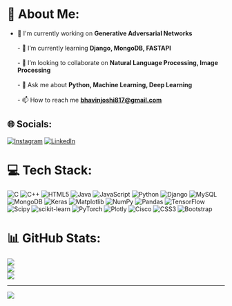 # 💫 About Me:
- 🔭 I'm currently working on **Generative Adversarial Networks**<br><br>- 🌱 I’m currently learning **Django, MongoDB, FASTAPI**<br><br>- 👯 I’m looking to collaborate on **Natural Language Processing, Image Processing**<br><br>- 💬 Ask me about **Python, Machine Learning, Deep Learning**<br><br>- 📫 How to reach me **bhavinjoshi817@gmail.com**


## 🌐 Socials:
[![Instagram](https://img.shields.io/badge/Instagram-%23E4405F.svg?logo=Instagram&logoColor=white)](https://instagram.com/bhavinjoshi_) [![LinkedIn](https://img.shields.io/badge/LinkedIn-%230077B5.svg?logo=linkedin&logoColor=white)](https://linkedin.com/in/bhavin-joshi-382981231) 

# 💻 Tech Stack:
![C](https://img.shields.io/badge/c-%2300599C.svg?style=for-the-badge&logo=c&logoColor=white) ![C++](https://img.shields.io/badge/c++-%2300599C.svg?style=for-the-badge&logo=c%2B%2B&logoColor=white) ![HTML5](https://img.shields.io/badge/html5-%23E34F26.svg?style=for-the-badge&logo=html5&logoColor=white) ![Java](https://img.shields.io/badge/java-%23ED8B00.svg?style=for-the-badge&logo=openjdk&logoColor=white) ![JavaScript](https://img.shields.io/badge/javascript-%23323330.svg?style=for-the-badge&logo=javascript&logoColor=%23F7DF1E) ![Python](https://img.shields.io/badge/python-3670A0?style=for-the-badge&logo=python&logoColor=ffdd54) ![Django](https://img.shields.io/badge/django-%23092E20.svg?style=for-the-badge&logo=django&logoColor=white) ![MySQL](https://img.shields.io/badge/mysql-%2300000f.svg?style=for-the-badge&logo=mysql&logoColor=white) ![MongoDB](https://img.shields.io/badge/MongoDB-%234ea94b.svg?style=for-the-badge&logo=mongodb&logoColor=white) ![Keras](https://img.shields.io/badge/Keras-%23D00000.svg?style=for-the-badge&logo=Keras&logoColor=white) ![Matplotlib](https://img.shields.io/badge/Matplotlib-%23ffffff.svg?style=for-the-badge&logo=Matplotlib&logoColor=black) ![NumPy](https://img.shields.io/badge/numpy-%23013243.svg?style=for-the-badge&logo=numpy&logoColor=white) ![Pandas](https://img.shields.io/badge/pandas-%23150458.svg?style=for-the-badge&logo=pandas&logoColor=white) ![TensorFlow](https://img.shields.io/badge/TensorFlow-%23FF6F00.svg?style=for-the-badge&logo=TensorFlow&logoColor=white) ![Scipy](https://img.shields.io/badge/SciPy-%230C55A5.svg?style=for-the-badge&logo=scipy&logoColor=%white) ![scikit-learn](https://img.shields.io/badge/scikit--learn-%23F7931E.svg?style=for-the-badge&logo=scikit-learn&logoColor=white) ![PyTorch](https://img.shields.io/badge/PyTorch-%23EE4C2C.svg?style=for-the-badge&logo=PyTorch&logoColor=white) ![Plotly](https://img.shields.io/badge/Plotly-%233F4F75.svg?style=for-the-badge&logo=plotly&logoColor=white) ![Cisco](https://img.shields.io/badge/cisco-%23049fd9.svg?style=for-the-badge&logo=cisco&logoColor=black) ![CSS3](https://img.shields.io/badge/css3-%231572B6.svg?style=for-the-badge&logo=css3&logoColor=white) ![Bootstrap](https://img.shields.io/badge/bootstrap-%238511FA.svg?style=for-the-badge&logo=bootstrap&logoColor=white)
# 📊 GitHub Stats:
![](https://github-readme-stats.vercel.app/api?username=bhavin6969&theme=dark&hide_border=false&include_all_commits=true&count_private=false)<br/>
![](https://github-readme-streak-stats.herokuapp.com/?user=bhavin6969&theme=dark&hide_border=false)<br/>
![](https://github-readme-stats.vercel.app/api/top-langs/?username=bhavin6969&theme=dark&hide_border=false&include_all_commits=true&count_private=false&layout=compact)

---
[![](https://visitcount.itsvg.in/api?id=bhavin6969&icon=0&color=0)](https://visitcount.itsvg.in)

<!-- Proudly created with GPRM ( https://gprm.itsvg.in ) -->
